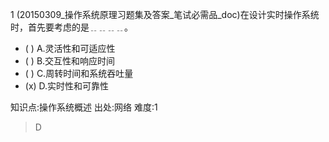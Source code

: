 1
(20150309_操作系统原理习题集及答案_笔试必需品_doc)在设计实时操作系统时，首先要考虑的是﹎﹎﹎﹎。
- ( ) A.灵活性和可适应性
- ( ) B.交互性和响应时间
- ( ) C.周转时间和系统吞吐量
- (x) D.实时性和可靠性

知识点:操作系统概述
出处:网络
难度:1
> D
